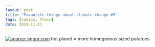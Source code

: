 ```yaml
---
layout: post
title: "Favourite things about climate change #5"
tags: [comics, ftacc]
date: 2019-11-11
---
```

<!-- #58 -->
[![](https://i.imgur.com/S7iZpwq.jpg "source: imgur.com")](https://i.imgur.com/S7iZpwq.jpg)
hot planet = more homogenous sized potatoes
